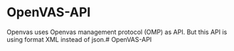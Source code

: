 # OpenVAS-API
Openvas uses Openvas management protocol (OMP) as API. But this API is using format XML instead of json.# OpenVAS-API
